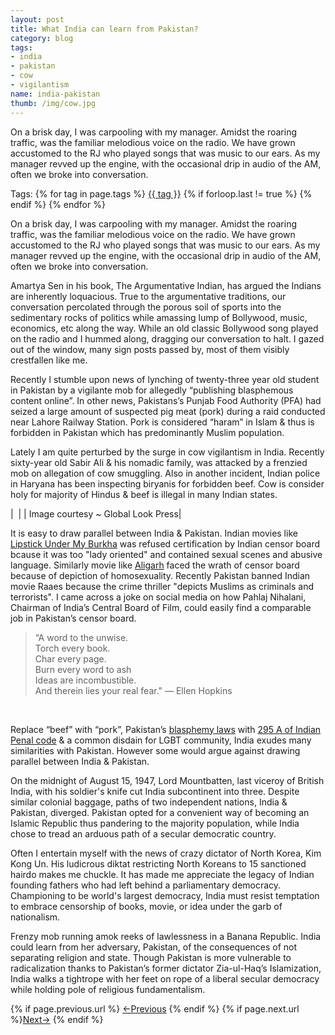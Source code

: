 ```yaml
---
layout: post
title: What India can learn from Pakistan?
category: blog
tags:
- india
- pakistan
- cow
- vigilantism
name: india-pakistan
thumb: /img/cow.jpg
---
```


On a brisk day, I was carpooling with my manager. Amidst the roaring traffic, was the familiar melodious voice on the radio. We have grown accustomed to the RJ who played songs that was music to our ears. As my manager revved up the engine, with the occasional drip in audio of the AM, often we broke into conversation.<!-- truncate_here -->

<p>Tags: {% for tag in page.tags %} <a class="mytag" href="/tag/{{ tag }}" title="View posts tagged with &quot;{{ tag }}&quot;">{{ tag }}</a>  {% if forloop.last != true %} {% endif %} {% endfor %} </p>

On a brisk day, I was carpooling with my manager. Amidst the roaring traffic, was the familiar melodious voice on the radio. We have grown accustomed to the RJ who played songs that was music to our ears. As my manager revved up the engine, with the occasional drip in audio of the AM, often we broke into conversation.

Amartya Sen in his book, The Argumentative Indian, has argued the Indians are inherently loquacious. True to the argumentative traditions, our conversation percolated through the porous soil of sports into the sedimentary rocks of politics while amassing lump of Bollywood, music, economics, etc along the way. While an old classic Bollywood song played on the radio and I hummed along, dragging our conversation to halt. I gazed out of the window, many sign posts passed by, most of them visibly crestfallen like me.

Recently I stumble upon news of lynching of twenty-three year old student in Pakistan by a vigilante mob for allegedly “publishing blasphemous content online”. In other news, Pakistans’s Punjab Food Authority (PFA) had seized a large amount of suspected pig meat (pork) during a raid conducted near Lahore Railway Station. Pork is considered “haram” in Islam & thus is forbidden in Pakistan which has predominantly Muslim population.

Lately I am quite perturbed by the surge in cow vigilantism in India. Recently sixty-year old Sabir Ali & his nomadic family, was attacked by a frenzied mob on allegation of cow smuggling. Also in another incident, Indian police in Haryana has been inspecting biryanis for forbidden beef. Cow is consider holy for majority of Hindus & beef is illegal in many Indian states.

| <img align="center" src="{{ root_url }}/img/cow.jpg" alt="" /> |
| Image courtesy ~ Global Look Press|


It is easy to draw parallel between India & Pakistan. Indian movies like [Lipstick Under My Burkha](http://www.imdb.com/title/tt4807830/) was refused  certification by Indian censor board bcause it was too "lady oriented" and contained sexual scenes and abusive language. Similarly movie like [Aligarh](http://www.imdb.com/title/tt5121000/) faced the wrath of censor board because of depiction of homosexuality. Recently Pakistan banned Indian movie Raaes because the crime thriller "depicts Muslims as criminals and terrorists". I came across a joke on social media on how Pahlaj Nihalani, Chairman of India’s Central Board of Film, could easily find a comparable job in Pakistan’s censor board.

<blockquote>
“A word to the unwise.<br>
Torch every book.<br>
Char every page.<br>
Burn every word to ash<br>
Ideas are incombustible.<br>
And therein lies your real fear."
― Ellen Hopkins
</blockquote>
<br>

Replace “beef” with “pork”, Pakistan’s [blasphemy laws](https://en.wikipedia.org/wiki/Blasphemy_law_in_Pakistan) with [295 A of Indian Penal code](https://indiankanoon.org/doc/1803184/) & a common disdain for LGBT community, India exudes many similarities with Pakistan. However some would argue against drawing parallel between India & Pakistan.

On the midnight of August 15, 1947, Lord Mountbatten, last viceroy of British India, with his soldier's knife cut India subcontinent into three. Despite similar colonial baggage, paths of two independent nations, India & Pakistan, diverged. Pakistan opted for a convenient way of becoming an Islamic Republic thus pandering to the majority population, while India chose to tread an arduous path of a secular democratic country.

Often I entertain myself with the news of crazy dictator of North Korea, Kim Kong Un. His ludicrous diktat restricting North Koreans to 15 sanctioned hairdo makes me chuckle. It has made me appreciate the legacy of Indian founding fathers who had left behind a parliamentary democracy. Championing to be world's largest democracy, India must resist temptation to embrace censorship of books, movie, or idea under the garb of nationalism.

Frenzy mob running amok reeks of lawlessness in a Banana Republic. India could learn from her adversary, Pakistan, of the consequences of not separating religion and state. Though Pakistan is more vulnerable to radicalization thanks to Pakistan’s former dictator Zia-ul-Haq’s Islamization, India walks a tightrope with her feet on rope of a liberal secular democracy while holding pole of religious fundamentalism.

<nav class="pagination clear" style="padding-bottom:20px;">
{% if page.previous.url %} <a class="prev-item" href="{{page.previous.url}}" title="Previous Post: {{page.previous.title}}">&larr;Previous</a>   {% endif %}  {% if page.next.url %}<a class="next-item" href="{{page.next.url}}" title="Next Post: {{page.next.title}}">Next&rarr;</a>         {% endif %}
</nav>
